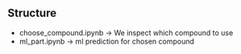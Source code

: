 ## Structure



- choose_compound.ipynb  -> We inspect which compound to use
- ml_part.ipynb -> ml prediction for chosen compound